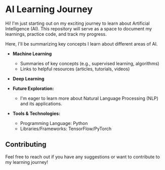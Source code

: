 # AI Learning Journey

Hi! I'm just starting out on my exciting journey to learn about Artificial Intelligence (AI). This repository will serve as a space to document my learnings, practice code, and track my progress.

Here, I'll be summarizing key concepts I learn about different areas of AI. 

* **Machine Learning**
    * Summaries of key concepts (e.g., supervised learning, algorithms)
    * Links to helpful resources (articles, tutorials, videos)
* **Deep Learning** 


* **Future Exploration:**
    * I'm eager to learn more about Natural Language Processing (NLP) and its applications.
* **Tools & Technologies:**
    * Programming Language: Python
    * Libraries/Frameworks: TensorFlow/PyTorch

## Contributing

Feel free to reach out if you have any suggestions or want to contribute to my learning journey!

 
